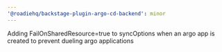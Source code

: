 ```yaml
---
'@roadiehq/backstage-plugin-argo-cd-backend': minor
---
```


Adding FailOnSharedResource=true to syncOptions when an argo app is created to prevent dueling argo applications

